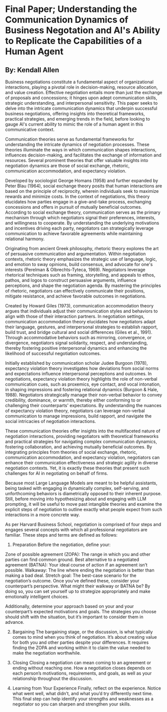 # Final Paper; Understanding the Communication Dynamics of Business Negotation and AI's Ability to Replicate the Capabilities of a Human Agent 

## By: Kendall Allen 

Business negotiations constitute a fundamental aspect of organizational interactions, playing a pivotal role in decision-making, resource allocation, and value creation. Effective negotiation entails more than just the exchange of proposals and concessions; it hinges upon adept communication skills, strategic understanding, and interpersonal sensitivity. This paper seeks to delve into the intricate communication dynamics that underpin successful business negotiations, offering insights into theoretical frameworks, practical strategies, and emerging trends in the field, before looking to gauge AI's current ability to mimic the role of a human agent in this communicative context.

Communication theories serve as fundamental frameworks for understanding the intricate dynamics of negotiation processes. These theories illuminate the ways in which communication shapes interactions, influences decision-making, and facilitates the exchange of information and resources. Several prominent theories that offer valuable insights into negotiation dynamics are those of social exchange, rhetoric, communication accommodation, and expectancy violation.

Developed by sociologist George Homans (1958) and further expanded by Peter Blau (1964), social exchange theory posits that human interactions are based on the principle of reciprocity, wherein individuals seek to maximize rewards and minimize costs. In the context of negotiations, this theory elucidates how parties engage in a give-and-take process, exchanging concessions and offers in pursuit of mutually beneficial outcomes. According to social exchange theory, communication serves as the primary mechanism through which negotiators signal their preferences, interests, and willingness to cooperate. By understanding the underlying motivations and incentives driving each party, negotiators can strategically leverage communication to achieve favorable agreements while maintaining relational harmony.

Originating from ancient Greek philosophy, rhetoric theory explores the art of persuasive communication and argumentation. Within negotiation contexts, rhetoric theory emphasizes the strategic use of language, logic, and emotion to sway opinions, build consensus, and advocate for one's interests (Perelman & Olbrechts-Tyteca, 1969). Negotiators leverage rhetorical techniques such as framing, storytelling, and appeals to ethos, pathos, and logos to construct persuasive arguments, influence perceptions, and shape the negotiation agenda. By mastering the principles of rhetoric, negotiators can effectively communicate their positions, mitigate resistance, and achieve favorable outcomes in negotiations.

Created by Howard Giles (1973), communication accommodation theory argues that individuals adjust their communication styles and behaviors to align with those of their interaction partners. In negotiation settings, communication accommodation theory elucidates how negotiators adapt their language, gestures, and interpersonal strategies to establish rapport, build trust, and bridge cultural and social differences (Giles et al., 1991). Through accommodative behaviors such as mirroring, convergence, or divergence, negotiators signal solidarity, respect, and understanding, thereby fostering positive interpersonal dynamics and enhancing the likelihood of successful negotiation outcomes.

Initially established by communication scholar Judee Burgoon (1978), expectancy violation theory investigates how deviations from social norms and expectations influence interpersonal perceptions and outcomes. In negotiations, expectancy violation theory highlights the role of non-verbal communication cues, such as proxemics, eye contact, and vocal intonation, in shaping impressions and fostering relational dynamics (Burgoon & Hale, 1988). Negotiators strategically manage their non-verbal behavior to convey credibility, dominance, or warmth, thereby either conforming to or challenging their counterparts' expectations. By understanding the nuances of expectancy violation theory, negotiators can leverage non-verbal communication to manage impressions, build rapport, and navigate the social intricacies of negotiation interactions.

These communication theories offer insights into the multifaceted nature of negotiation interactions, providing negotiators with theoretical frameworks and practical strategies for navigating complex communication dynamics, fostering collaboration, and achieving mutually beneficial outcomes. By integrating principles from theories of social exchange, rhetoric, communication accommodation, and expectancy violation, negotiators can enhance their communication effectiveness and strategic agility in diverse negotiation contexts. Yet, it is exactly these theories that present such challenges for AI in negotiating on behalf of firms. 

Because most Large Language Models are meant to be helpful assistants, being tasked with engaging in dynamically complex, self-serving, and unforthcoming behaviors is diametrically opposed to their inherent purpose. Still, before moving into hypothesizing about and engaging with LLM prompting, it will be useful to move past intangible theories and examine the explicit steps of negotiation to outline exactly what people expect from such interactions in a more concrete way. 

As per Harvard Business School, negotiation is comprised of four steps and engages several concepts with which all professional negotiators are familiar. These steps and terms are defined as follows: 

1. Preparation
Before the negotiation, define your:

Zone of possible agreement (ZOPA): The range in which you and other parties can find common ground.
Best alternative to a negotiated agreement (BATNA): Your ideal course of action if an agreement isn’t possible.
Walkaway: The line where ending the negotiation is better than making a bad deal.
Stretch goal: The best-case scenario for the negotiation’s outcome.
Once you’ve defined these, consider your counterpart’s perspective. What might their walkway or BATNA be? By doing so, you can set yourself up to strategize appropriately and make emotionally intelligent choices.

Additionally, determine your approach based on your and your counterpart’s expected motivations and goals. The strategies you choose should shift with the situation, but it’s important to consider them in advance.

2. Bargaining
The bargaining stage, or the discussion, is what typically comes to mind when you think of negotiation. It’s about creating value for both you and other parties despite your differences. It requires finding the ZOPA and working within it to claim the value needed to make the negotiation worthwhile.

3. Closing
Closing a negotiation can mean coming to an agreement or ending without reaching one. How a negotiation closes depends on each person’s motivations, requirements, and goals, as well as your relationship throughout the discussion.

4. Learning from Your Experience
Finally, reflect on the experience. Notice what went well, what didn’t, and what you’d try differently next time. This final step can help identify your strengths and weaknesses as a negotiator so you can sharpen and strengthen your skills.

